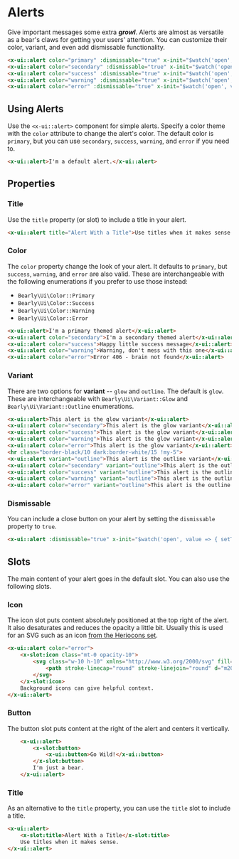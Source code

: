 # Alerts

Give important messages some extra **_growl_**. Alerts are almost as versatile as a bear's claws for getting your users' attention. You can customize their color, variant, and even add dismissable functionality.

```html +demo title={Alert Examples} previewClasses={space-y-4}
<x-ui::alert color="primary" :dismissable="true" x-init="$watch('open', value => { setTimeout(() => { open = true }, 750) })">I'm a primary alert, hear me roar!</x-ui::alert>
<x-ui::alert color="secondary" :dismissable="true" x-init="$watch('open', value => { setTimeout(() => { open = true }, 750) })">I'm a secondary alert, hear me roar!</x-ui::alert>
<x-ui::alert color="success" :dismissable="true" x-init="$watch('open', value => { setTimeout(() => { open = true }, 750) })">I'm a success alert, hear me roar!</x-ui::alert>
<x-ui::alert color="warning" :dismissable="true" x-init="$watch('open', value => { setTimeout(() => { open = true }, 750) })">I'm a warning alert, hear me roar!</x-ui::alert>
<x-ui::alert color="error" :dismissable="true" x-init="$watch('open', value => { setTimeout(() => { open = true }, 750) })">I'm a error alert, hear me roar!</x-ui::alert>
```

## Using Alerts

Use the `<x-ui::alert>` component for simple alerts. Specify a color theme with the
`color` attribute to change the alert's color. The default color is `primary`, but
you can use `secondary`, `success`, `warning`, and `error` if you need to.

```html +demo title={Basic Alert}
<x-ui::alert>I'm a default alert.</x-ui::alert>
```

## Properties

### Title
Use the `title` property (or slot) to include a title in your alert.

```html +demo title={Alert with Title} previewClasses={space-y-10}
<x-ui::alert title="Alert With a Title">Use titles when it makes sense.</x-ui::alert>
```

### Color
The `color` property change the look of your alert. It defaults to `primary`,
but `success`, `warning`, and `error` are also valid. These are interchangeable with
the following enumerations if you prefer to use those instead:
- `Bearly\Ui\Color::Primary`
- `Bearly\Ui\Color::Success`
- `Bearly\Ui\Color::Warning`
- `Bearly\Ui\Color::Error`

```html +demo title={Available Color Themes} previewClasses={space-y-6}
<x-ui::alert>I'm a primary themed alert</x-ui::alert>
<x-ui::alert color="secondary">I'm a secondary themed alert</x-ui::alert>
<x-ui::alert color="success">Happy little success message</x-ui::alert>
<x-ui::alert color="warning">Warning, don't mess with this one</x-ui::alert>
<x-ui::alert color="error">Error 406 - brain not found</x-ui::alert>
```

### Variant
There are two options for **variant** -- `glow` and `outline`. The default is `glow`.
These are interchangeable with `Bearly\Ui\Variant::Glow` and `Bearly\Ui\Variant::Outline` enumerations.

```html +demo title={Available Variants} previewClasses={space-y-3}
<x-ui::alert>This alert is the glow variant</x-ui::alert>
<x-ui::alert color="secondary">This alert is the glow variant</x-ui::alert>
<x-ui::alert color="success">This alert is the glow variant</x-ui::alert>
<x-ui::alert color="warning">This alert is the glow variant</x-ui::alert>
<x-ui::alert color="error">This alert is the glow variant</x-ui::alert>
<hr class="border-black/10 dark:border-white/15 !my-5">
<x-ui::alert variant="outline">This alert is the outline variant</x-ui::alert>
<x-ui::alert color="secondary" variant="outline">This alert is the outline variant</x-ui::alert>
<x-ui::alert color="success" variant="outline">This alert is the outline variant</x-ui::alert>
<x-ui::alert color="warning" variant="outline">This alert is the outline variant</x-ui::alert>
<x-ui::alert color="error" variant="outline">This alert is the outline variant</x-ui::alert>
```

### Dismissable
You can include a close button on your alert by setting the `dismissable` property to `true`.

```html +demo title={Dismissable Alert}
<x-ui::alert :dismissable="true" x-init="$watch('open', value => { setTimeout(() => { open = true }, 750) })">You can dismiss me!</x-ui::alert>
```


## Slots
The main content of your alert goes in the default slot. You can also use the following slots.

### Icon
The icon slot puts content absolutely positioned at the top right of the alert.
It also desaturates and reduces the opacity a little bit. Usually this is used for an SVG such as an icon [from the Heriocons set](https://heroicons.com).

```html +demo title={Alert with Icon}
<x-ui::alert color="error">
    <x-slot:icon class="mt-0 opacity-10">
        <svg class="w-10 h-10" xmlns="http://www.w3.org/2000/svg" fill="none" viewBox="0 0 24 24" stroke-width="1.5" stroke="currentColor">
            <path stroke-linecap="round" stroke-linejoin="round" d="m20.25 7.5-.625 10.632a2.25 2.25 0 0 1-2.247 2.118H6.622a2.25 2.25 0 0 1-2.247-2.118L3.75 7.5m8.25 3v6.75m0 0-3-3m3 3 3-3M3.375 7.5h17.25c.621 0 1.125-.504 1.125-1.125v-1.5c0-.621-.504-1.125-1.125-1.125H3.375c-.621 0-1.125.504-1.125 1.125v1.5c0 .621.504 1.125 1.125 1.125Z" />
        </svg>
    </x-slot:icon>
    Background icons can give helpful context.
</x-ui::alert>
```


### Button
The button slot puts content at the right of the alert and centers it vertically.
```html +demo
    <x-ui::alert>
        <x-slot:button>
            <x-ui::button>Go Wild!</x-ui::button>
        </x-slot:button>
        I'm just a bear.
    </x-ui::alert>
```
### Title
As an alternative to the `title` property, you can use the `title` slot to include a title.

```html +demo title={Title Slot}
<x-ui::alert>
    <x-slot:title>Alert With a Title</x-slot:title>
    Use titles when it makes sense.
</x-ui::alert>
```
